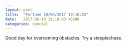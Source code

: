 ```yaml
---
layout: post
title:  "Fortune 10/06/2017 19:10:03"
date:   2017-06-10 19:10:03 +0200
categories: special
---
```


Good day for overcoming obstacles.  Try a steeplechase.
